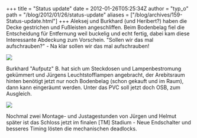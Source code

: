 +++
title = "Status update"
date = 2012-01-26T05:25:34Z
author = "typ_o"
path = "/blog/2012/01/26/status-update"
aliases = ["/blog/archives/159-Status-update.html"]
+++
Aleksej und Burkhard (und Heribert?) haben die Decke gestrichen und
Fußleisten angeschliffen. Beim Bodenbelag fiel die Entscheidung für
Entfernung weil buckelig und echt fertig, dabei kam diese Interessante
Abdeckung zum Vorschein. "Sollen wir das mal aufschrauben?" - Na klar
sollen wir das mal aufschrauben!

![](/media/beide.jpg)

Burkhard "Aufputz" B. hat sich um Steckdosen und Lampenbestromung
gekümmert und Jürgens Leuchtstofflampen angebracht, der Arebitsraum
hinten benötigt jetzt nur noch Bodenbelag (schon gekauft und im Raum),
dann kann eingeräumt werden. Unter das PVC soll jetzt doch OSB, zum
Ausgleich.

![](/media/IMAG1549.jpg)

Nochmal zwei Montage- und Justagestunden von Jürgen und Helmut später
ist das Schloss jetzt im finalen \[TM\] Stadium - Neue Endschalter und
besseres Timing lösten die mechanischen deadlocks.
